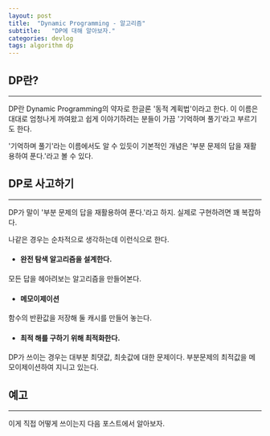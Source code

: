 ```yaml
---
layout: post
title:  "Dynamic Programming - 알고리즘"
subtitle:   "DP에 대해 알아보자."
categories: devlog
tags: algorithm dp
---
```


## DP란?
---

DP란 Dynamic Programming의 약자로 한글론 '동적 계획법'이라고 한다. 이 이름은 대대로 엄청나게 까여왔고 쉽게 이야기하려는 분들이 가끔 '기억하며 풀기'라고 부르기도 한다.

'기억하며 풀기'라는 이름에서도 알 수 있듯이 기본적인 개념은 '부분 문제의 답을 재활용하여 푼다.'라고 볼 수 있다.

## DP로 사고하기
---

DP가 말이 '부분 문제의 답을 재활용하여 푼다.'라고 하지. 실제로 구현하려면 꽤 복잡하다.

나같은 경우는 순차적으로 생각하는데 이런식으로 한다.

- #### 완전 탐색 알고리즘을 설계한다.
모든 답을 헤아려보는 알고리즘을 만들어본다.

- #### 메모이제이션
함수의 반환값을 저장해 둘 캐시를 만들어 놓는다.

- #### 최적 해를 구하기 위해 최적화한다.
DP가 쓰이는 경우는 대부분 최댓값, 최솟값에 대한 문제이다. 부분문제의 최적값을 메모이제이션하여 지니고 있는다.

## 예고
---

이게 직접 어떻게 쓰이는지 다음 포스트에서 알아보자.
